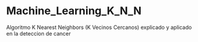 # Machine_Learning_K_N_N
Algoritmo K Nearest Neighbors (K Vecinos Cercanos) explicado y aplicado en la deteccion de cancer
